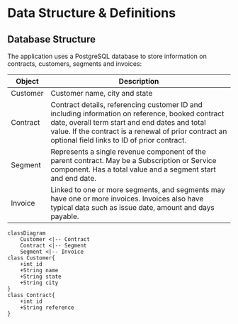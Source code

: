 # Data Structure & Definitions

## Database Structure

The application uses a PostgreSQL database to store information on contracts, customers, segments and invoices:

| Object   | Description                                                                                                                                                                                                                                               |
|----------|-----------------------------------------------------------------------------------------------------------------------------------------------------------------------------------------------------------------------------------------------------------|
| Customer | Customer name, city and state                                                                                                                                                                                                                             |
| Contract | Contract details, referencing customer ID and including information on reference, booked contract date, overall term start and end dates and total value. If the contract is a renewal of prior contract an optional field links to ID of prior contract. |
| Segment  | Represents a single revenue component of the parent contract. May be a Subscription or Service component. Has a total value and a segment start and end date.                                                                                             |
| Invoice  | Linked to one or more segments, and segments may have one or more invoices. Invoices also have typical data such as issue date, amount and days payable.                                                                                                  |




``` mermaid
classDiagram
	Customer <|-- Contract
	Contract <|-- Segment
	Segment <|-- Invoice
class Customer{
	+int id
	+String name
	+String state
	+String city
}
class Contract{
	+int id
	+String reference
}
```
